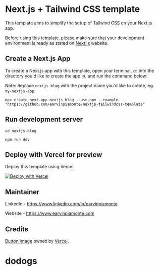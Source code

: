 # Next.js + Tailwind CSS template

This template aims to simplify the setup of Tailwind CSS on your Next.js app.

Before using this template, please make sure that your development environment is ready as stated on [Next.js](https://nextjs.org/learn/basics/create-nextjs-app/setup) website.

## Create a Next.js App

To create a Next.js app with this template, open your terminal, `cd` into the directory you'd like to create the app in, and run the command below:

Note:
Replace `nextjs-blog` with the project name you'd like to create, eg. `my-nextjs-app`.

```
npx create-next-app nextjs-blog --use-npm --example "https://github.com/earvinpiamonte/nextjs-tailwindcss-template"
```

## Run development server

```
cd nextjs-blog
```

```
npm run dev
```

## Deploy with Vercel for preview

Deploy this template using Vercel:

[![Deploy with Vercel](https://vercel.com/button)](https://vercel.com/import/project?template=https://github.com/earvinpiamonte/nextjs-tailwindcss-template)

## Maintainer

LinkedIn - https://www.linkedin.com/in/earvinpiamonte

Website - https://www.earvinpiamonte.com

## Credits

[Button image](https://vercel.com/button) owned by [Vercel](https://vercel.com).
# dodogs
